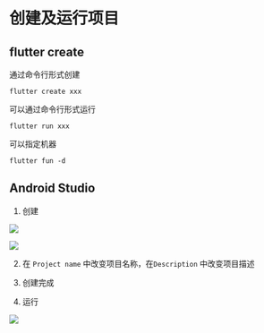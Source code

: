 # 创建及运行项目

## flutter create

通过命令行形式创建

```shell
flutter create xxx
```

可以通过命令行形式运行

```shell
flutter run xxx
```

可以指定机器

```shell
flutter fun -d 
```

## Android Studio

1. 创建

![](https://cdn.jsdelivr.net/gh/kingmusi/blogImages/img/202302051926642.png)

![](https://cdn.jsdelivr.net/gh/kingmusi/blogImages/img/202302051926120.png)

2. 在 `Project name` 中改变项目名称，在`Description` 中改变项目描述
3. 创建完成

4. 运行

![](https://cdn.jsdelivr.net/gh/kingmusi/blogImages/img/202302051926460.png)

